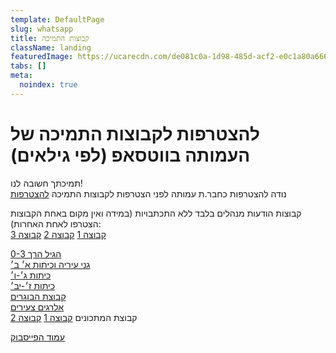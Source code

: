 ```yaml
---
template: DefaultPage
slug: whatsapp
title: קבוצות התמיכה
className: landing
featuredImage: https://ucarecdn.com/de081c0a-1d98-485d-acf2-e0c1a80a6661/
tabs: []
meta:
  noindex: true
---
```


# להצטרפות לקבוצות התמיכה של העמותה בווטסאפ (לפי גילאים)

תמיכתך חשובה לנו!  
נודה להצטרפות כחבר.ת עמותה לפני הצטרפות לקבוצות התמיכה [להצטרפות](https://secure.cardcom.solutions/e/xSwQ)  

קבוצות הודעות מנהלים בלבד ללא התכתבויות (במידה ואין מקום באחת הקבוצות הצטרפו לאחת האחרות):  
[קבוצה 1](https://chat.whatsapp.com/E2DfEr5Q16JJiCmlc6MPdg)
[קבוצה 2](https://chat.whatsapp.com/BDIZ2g3rs0iHRVtvznzMpy)
[קבוצה 3](https://chat.whatsapp.com/Hk33yjF8u8O3rpXdzg2onq)

[הגיל הרך 0-3](https://chat.whatsapp.com/GXsc4ssbMvrIyEj4NKjQ3p?mode=wwt)  
[גני עיריה וכיתות א׳ ב׳](https://chat.whatsapp.com/E7zVJp0XHuCAT8oSM8jz7J?mode=wwt)  
[כיתות ג׳-ו׳](https://chat.whatsapp.com/H1gjAsartHaIvk1OEH4jvo?mode=wwt)  
[כיתות ז׳-יב׳](https://chat.whatsapp.com/K1CdE3UhQeM187NOAo65mL?mode=wwt)  
[קבוצת הבוגרים](https://chat.whatsapp.com/CXPxjw1wRxnC2s70gR8kne?mode=wwt)    
[אלרגים צעירים](https://chat.whatsapp.com/EM7r5fy6BKyIppzaFEFyTH?mode=wwt)  
קבוצת המתכונים [קבוצה 1](https://chat.whatsapp.com/IwKCvXrYD7L0s1rY246YDJ)
[קבוצה 2](https://chat.whatsapp.com/BvBYoc9ihDN9lPDYHgJyIU)

[עמוד הפייסבוק](https://m.facebook.com/Foodallergy.il/?ref=group_browse)
